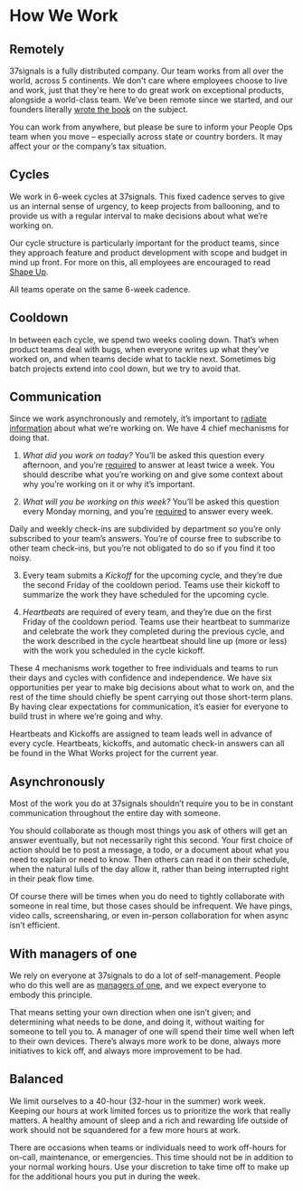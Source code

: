# How We Work

## Remotely

37signals is a fully distributed company. Our team works from all over the world, across 5 continents. We don't care where employees choose to live and work, just that they're here to do great work on exceptional products,  alongside a world-class team. We’ve been remote since we started, and our founders literally [wrote the book](https://basecamp.com/books/remote) on the subject.

You can work from anywhere, but please be sure to inform your People Ops team when you move – especially across state or country borders. It may affect your or the company’s tax situation. 


## Cycles

We work in 6-week cycles at 37signals. This fixed cadence serves to give us an internal sense of urgency, to keep projects from ballooning, and to provide us with a regular interval to make decisions about what we’re working on. 

Our cycle structure is particularly important for the product teams, since they approach feature and product development with scope and budget in mind up front. For more on this, all employees are encouraged to read [Shape Up](https://basecamp.com/shapeup/0.3-chapter-01#six-week-cycles). 

All teams operate on the same 6-week cadence.

## Cooldown

In between each cycle, we spend two weeks cooling down. That’s when product teams deal with bugs, when everyone writes up what they’ve worked on, and when teams decide what to tackle next. Sometimes big batch projects extend into cool down, but we try to avoid that. 

## Communication

Since we work asynchronously and remotely, it’s important to [radiate information](https://dev.37signals.com/the-radiating-programmer/) about what we’re working on. We have 4 chief mechanisms for doing that. 

1. *What did you work on today?* You’ll be asked this question every afternoon, and you’re [required](https://3.basecamp.com/2914079/buckets/28168307/messages/6796789594) to answer at least twice a week. You should describe what you’re working on and give some context about why you’re working on it or why it’s important.

2. *What will you be working on this week?* You’ll be asked this question every Monday morning, and you’re [required](https://3.basecamp.com/2914079/buckets/28168307/messages/6796789594) to answer every week. 

Daily and weekly check-ins are subdivided by department so you’re only subscribed to your team’s answers. You’re of course free to subscribe to other team check-ins, but you’re not obligated to do so if you find it too noisy.

3. Every team submits a *Kickoff* for the upcoming cycle, and they’re due the second Friday of the cooldown period. Teams use their kickoff to summarize the work they have scheduled for the upcoming cycle.

4. *Heartbeats* are required of every team, and they’re due on the first Friday of the cooldown period. Teams use their heartbeat to summarize and celebrate the work they completed during the previous cycle, and the work described in the cycle heartbeat should line up (more or less) with the work you scheduled in the cycle kickoff.

These 4 mechanisms work together to free individuals and teams to run their days and cycles with confidence and independence. We have six opportunities per year to make big decisions about what to work on, and the rest of the time should chiefly be spent carrying out those short-term plans. By having clear expectations for communication, it’s easier for everyone to build trust in where we’re going and why.

Heartbeats and Kickoffs are assigned to team leads well in advance of every cycle. Heartbeats, kickoffs, and automatic check-in answers can all be found in the What Works project for the current year. 

## Asynchronously

Most of the work you do at 37signals shouldn’t require you to be in constant communication throughout the entire day with someone.

You should collaborate as though most things you ask of others will get an answer eventually, but not necessarily right this second. Your first choice of action should be to post a message, a todo, or a document about what you need to explain or need to know. Then others can read it on their schedule, when the natural lulls of the day allow it, rather than being interrupted right in their peak flow time.

Of course there will be times when you do need to tightly collaborate with someone in real time, but those cases should be infrequent. We have pings, video calls, screensharing, or even in-person collaboration for when async isn’t efficient.

## With managers of one

We rely on everyone at 37signals to do a lot of self-management. People who do this well are  as [managers of one](https://signalvnoise.com/posts/1430-hire-managers-of-one), and we expect everyone to embody this principle.

That means setting your own direction when one isn’t given; and determining what needs to be done, and doing it, without waiting for someone to tell you to. A manager of one will spend their time well when left to their own devices. There’s always more work to be done, always more initiatives to kick off, and always more improvement to be had.

## Balanced

We limit ourselves to a 40-hour (32-hour in the summer) work week. Keeping our hours at work limited forces us to prioritize the work that really matters. A healthy amount of sleep and a rich and rewarding life outside of work should not be squandered for a few more hours at work.

There are occasions when teams or individuals need to work off-hours for on-call, maintenance, or emergencies. This time should not be in addition to your normal working hours. Use your discretion to take time off to make up for the additional hours you put in during the week.
